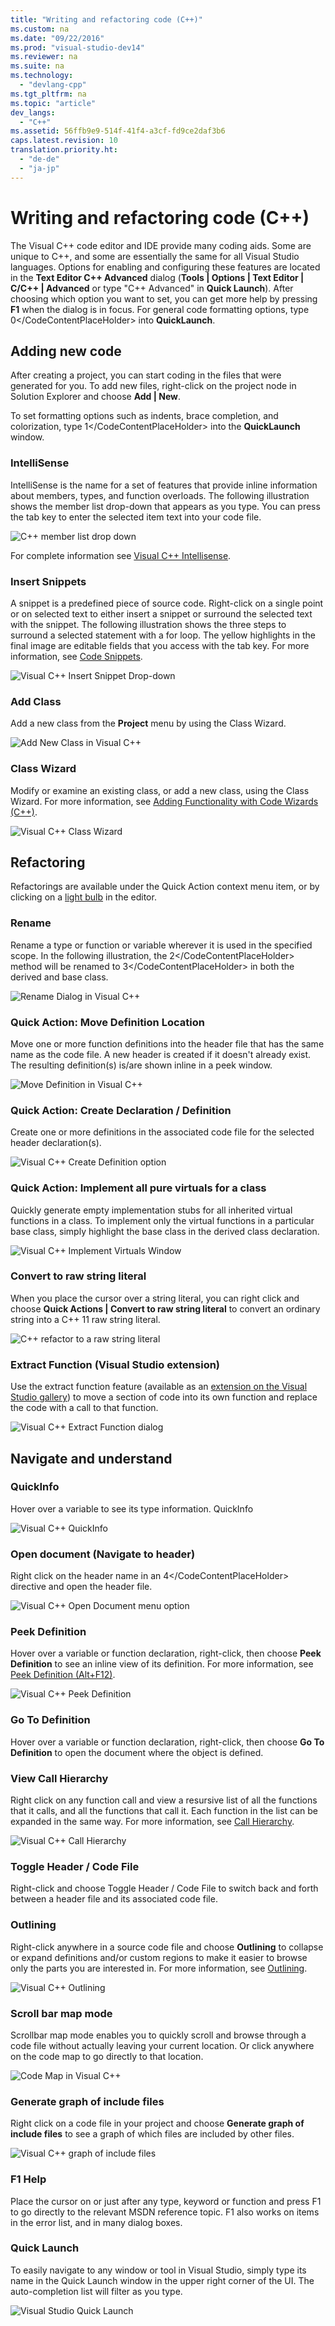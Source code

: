 ```yaml
---
title: "Writing and refactoring code (C++)"
ms.custom: na
ms.date: "09/22/2016"
ms.prod: "visual-studio-dev14"
ms.reviewer: na
ms.suite: na
ms.technology: 
  - "devlang-cpp"
ms.tgt_pltfrm: na
ms.topic: "article"
dev_langs: 
  - "C++"
ms.assetid: 56ffb9e9-514f-41f4-a3cf-fd9ce2daf3b6
caps.latest.revision: 10
translation.priority.ht: 
  - "de-de"
  - "ja-jp"
---
```

# Writing and refactoring code (C++)
The Visual C++ code editor and IDE provide many coding aids. Some are unique to C++, and some are essentially the same for all Visual Studio languages. Options for enabling and configuring these features are located in the **Text Editor C++ Advanced** dialog (**Tools &#124; Options &#124; Text Editor &#124; C/C++ &#124; Advanced** or type "C++ Advanced" in **Quick Launch**). After choosing which option you want to set, you can get more help by pressing **F1** when the dialog is in focus. For general code formatting options, type <CodeContentPlaceHolder>0\</CodeContentPlaceHolder> into **QuickLaunch**.  
  
## Adding new code  
 After creating a project, you can start coding in the files that were generated for you. To add new files, right-click on the project node in Solution Explorer and choose **Add &#124; New**.  
  
 To set formatting options such as indents, brace completion, and colorization, type <CodeContentPlaceHolder>1\</CodeContentPlaceHolder> into the **QuickLaunch** window.  
  
### IntelliSense  
 IntelliSense is the name for a set of features that provide inline information about members, types, and function overloads. The following illustration shows the member list drop-down that appears as you type. You can press the tab key to enter the selected item text into your code file.  
  
 ![C&#43;&#43; member list drop down](../vs140/media/vs2015_cpp_statement_completion.png "vs2015_cpp_statement_completion")  
  
 For complete information see [Visual C++ Intellisense](../vs140/visual-c---intellisense.md).  
  
### Insert Snippets  
 A snippet is a predefined piece of source code. Right-click on a single point or on selected text to either insert a snippet or surround the selected text with the snippet. The following illustration shows the three steps to surround a selected statement with a for loop. The yellow highlights in the final image are editable fields that you access with the tab key. For more information, see [Code Snippets](../vs140/code-snippets.md).  
  
 ![Visual C&#43;&#43; Insert Snippet Drop&#45;down](../vs140/media/vs2015_cpp_surround_with.png "vs2015_cpp_surround_with")  
  
### Add Class  
 Add a new class from the **Project** menu by using the Class Wizard.  
  
 ![Add New Class in Visual C&#43;&#43;](../vs140/media/vs2015_cpp_add_class.png "vs2015_cpp_add_class")  
  
### Class Wizard  
 Modify or examine an existing class, or add a new class, using the Class Wizard. For more information, see [Adding Functionality with Code Wizards (C++)](../vs140/adding-functionality-with-code-wizards--c---.md).  
  
 ![Visual C&#43;&#43; Class Wizard](../vs140/media/vs2015_cpp_class_wizard.png "vs2015_cpp_class_wizard")  
  
## Refactoring  
 Refactorings are available under the Quick Action context menu item, or by clicking on a [light bulb](../vs140/perform-quick-actions-with-light-bulbs.md) in the editor.  
  
### Rename  
 Rename a type or function or variable wherever it is used in the specified scope. In the following illustration, the <CodeContentPlaceHolder>2\</CodeContentPlaceHolder> method will be renamed to <CodeContentPlaceHolder>3\</CodeContentPlaceHolder> in both the derived and base class.  
  
 ![Rename Dialog in Visual C&#43;&#43;](../vs140/media/vss2015_cpp_rename.png "vss2015_cpp_rename")  
  
### Quick Action: Move Definition Location  
 Move one or more function definitions into the header file that has the same name as the code file. A new header is created if it doesn't already exist. The resulting definition(s) is/are shown inline in a peek window.  
  
 ![Move Definition in Visual C&#43;&#43;](../vs140/media/vs2015_cpp_move_definition.png "vs2015_cpp_move_definition")  
  
### Quick Action: Create Declaration / Definition  
 Create one or more definitions in the associated code file for the selected header declaration(s).  
  
 ![Visual C&#43;&#43; Create Definition option](../vs140/media/vs2015_cpp_create_declaration.png "vs2015_cpp_create_declaration")  
  
### Quick Action: Implement all pure virtuals for a class  
 Quickly generate empty implementation stubs for all inherited virtual functions in a class. To implement only the virtual functions in a particular base class, simply highlight the base class in the derived class declaration.  
  
 ![Visual C&#43;&#43; Implement Virtuals Window](../vs140/media/vs2015_cpp_implement_virtuals.png "vs2015_cpp_implement_virtuals")  
  
### Convert to raw string literal  
 When you place the cursor over a string literal, you can right click and choose **Quick Actions &#124; Convert to raw string literal** to convert an ordinary string into a C++ 11 raw string literal.  
  
 ![C&#43;&#43; refactor to a raw string literal](../vs140/media/vs2015_cpp_raw_string_literal.png "vs2015_cpp_raw_string_literal")  
  
### Extract Function (Visual Studio extension)  
 Use the extract function feature (available as an [extension on the Visual Studio gallery](https://visualstudiogallery.msdn.microsoft.com/a081dc8c-c805-4589-9b8b-c2c309a05789)) to move a section of code into its own function and replace the code with a call to that function.  
  
 ![Visual C&#43;&#43; Extract Function dialog](../vs140/media/vs2015_cpp_extract_function.png "vs2015_cpp_extract_function")  
  
## Navigate and understand  
  
### QuickInfo  
 Hover over a variable to see its type information. QuickInfo  
  
 ![Visual C&#43;&#43; QuickInfo](../vs140/media/vs2015_cpp_quickinfo.png "vs2015_cpp_quickInfo")  
  
### Open document (Navigate to header)  
 Right click on the header name in an <CodeContentPlaceHolder>4\</CodeContentPlaceHolder> directive and open the header file.  
  
 ![Visual C&#43;&#43; Open Document menu option](../vs140/media/vs2015_cpp_open_document.png "vs2015_cpp_open_document")  
  
### Peek Definition  
 Hover over a variable or function declaration, right-click, then choose **Peek Definition** to see an inline view of its definition. For more information, see [Peek Definition (Alt+F12)](../vs140/how-to--view-and-edit-code-by-using-peek-definition--alt-f12-.md).  
  
 ![Visual C&#43;&#43; Peek Definition](../vs140/media/vs2015_cpp_peek_definition.png "vs2015_cpp_peek_definition")  
  
### Go To Definition  
 Hover over a variable or function declaration, right-click, then choose **Go To Definition** to open the document where the object is defined.  
  
### View Call Hierarchy  
 Right click on any function call and view a resursive list of all the functions that it calls, and all the functions that call it. Each function in the list can be expanded in the same way. For more information, see [Call Hierarchy](../vs140/call-hierarchy.md).  
  
 ![Visual C&#43;&#43; Call Hierarchy](../vs140/media/vs2015_cpp_call_hierarchy.png "vs2015_cpp_call_hierarchy")  
  
### Toggle Header / Code File  
 Right-click and choose Toggle Header / Code File to switch back and forth between a header file and its associated code file.  
  
### Outlining  
 Right-click anywhere in a source code file and choose **Outlining** to collapse or expand definitions and/or custom regions to make it easier to browse only the parts you are interested in. For more information, see [Outlining](../vs140/outlining.md).  
  
 ![Visual C&#43;&#43; Outlining](../vs140/media/vs2015_cpp_outlining.png "vs2015_cpp_outlining")  
  
### Scroll bar map mode  
 Scrollbar map mode enables you to quickly scroll and browse through a code file without actually leaving your current location. Or click anywhere on the code map to go directly to that location.  
  
 ![Code Map in Visual C&#43;&#43;](../vs140/media/vs2015_cpp_code_map.png "vs2015_cpp_code_map")  
  
### Generate graph of include files  
 Right click on a code file in your project and choose **Generate graph of include files** to see a graph of which files are included by other files.  
  
 ![Visual C&#43;&#43; graph of include files](../vs140/media/vs2015_cpp_include_graph.png "vs2015_cpp_include_graph")  
  
### F1 Help  
 Place the cursor on or just after any type, keyword or function and press F1 to go directly to the relevant MSDN reference topic. F1 also works on items in the error list, and in many dialog boxes.  
  
### Quick Launch  
 To easily navigate to any window or tool in Visual Studio, simply type its name in the Quick Launch window in the upper right corner of the UI. The auto-completion list will filter as you type.  
  
 ![Visual Studio Quick Launch](../vs140/media/vs2015_cpp_quick_launch.png "vs2015_cpp_quick_launch")